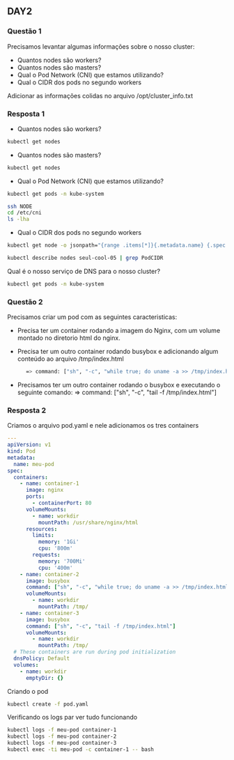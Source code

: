 ## DAY2

### Questão 1
Precisamos levantar algumas informações sobre o nosso cluster:
- Quantos nodes são workers?
- Quantos nodes são masters?
- Qual o Pod Network (CNI) que estamos utilizando?
- Qual o CIDR dos pods no segundo workers

Adicionar as informações colidas no arquivo /opt/cluster_info.txt 


### Resposta 1

- Quantos nodes são workers?
```bash
kubectl get nodes
```

- Quantos nodes são masters?
```bash
kubectl get nodes
```

- Qual o Pod Network (CNI) que estamos utilizando?
```bash
kubectl get pods -n kube-system
```

```bash
ssh NODE
cd /etc/cni
ls -lha
```

- Qual o CIDR dos pods no segundo workers
```bash
kubectl get node -o jsonpath="{range .items[*]}{.metadata.name} {.spec.podCIDR}"
```

```bash
kubectl describe nodes seul-cool-05 | grep PodCIDR
```

Qual é o nosso serviço de DNS para o nosso cluster?
```bash
kubectl get pods -n kube-system
```

### Questão 2
Precisamos criar um pod com as seguintes caracteristicas:

- Precisa ter um container rodando a imagem do Nginx, com um volume montado no
  diretorio html do nginx.

- Precisa ter um outro container rodando busybox e adicionando algum conteúdo
  ao arquivo /tmp/index.html

```bash
      => command: ["sh", "-c", "while true; do uname -a >> /tmp/index.html; date >> /tmp/index.html; sleep 2; done"]
```

- Precisamos ter um outro container rodando o busybox e executando o seguinte
  comando:
      => command: ["sh", "-c", "tail -f /tmp/index.html"]

### Resposta 2

Criamos o arquivo pod.yaml e nele adicionamos os tres containers

```yaml
---
apiVersion: v1
kind: Pod
metadata:
  name: meu-pod
spec:
  containers:
    - name: container-1
      image: nginx
      ports:
        - containerPort: 80
      volumeMounts:
        - name: workdir
          mountPath: /usr/share/nginx/html
      resources:
        limits:
          memory: '1Gi'
          cpu: '800m'
        requests:
          memory: '700Mi'
          cpu: '400m'
    - name: container-2
      image: busybox
      command: ["sh", "-c", "while true; do uname -a >> /tmp/index.html; date >> /tmp/index.html; sleep 2; done"]
      volumeMounts:
        - name: workdir
          mountPath: /tmp/
    - name: container-3
      image: busybox
      command: ["sh", "-c", "tail -f /tmp/index.html"]
      volumeMounts:
        - name: workdir
          mountPath: /tmp/
  # These containers are run during pod initialization
  dnsPolicy: Default
  volumes:
    - name: workdir
      emptyDir: {}
```

Criando o pod
```bash
kubectl create -f pod.yaml
```

Verificando os logs par ver tudo funcionando

```bash
kubectl logs -f meu-pod container-1
kubectl logs -f meu-pod container-2
kubectl logs -f meu-pod container-3
kubectl exec -ti meu-pod -c container-1 -- bash
```

